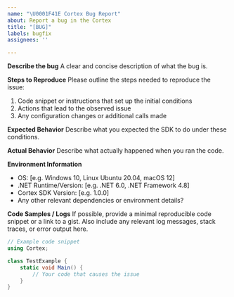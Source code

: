 ```yaml
---
name: "\U0001F41E Cortex Bug Report"
about: Report a bug in the Cortex
title: "[BUG]"
labels: bugfix
assignees: ''

---
```


**Describe the bug**
A clear and concise description of what the bug is.

**Steps to Reproduce**
Please outline the steps needed to reproduce the issue:
1. Code snippet or instructions that set up the initial conditions
2. Actions that lead to the observed issue
3. Any configuration changes or additional calls made

**Expected Behavior**
Describe what you expected the SDK to do under these conditions.

**Actual Behavior**
Describe what actually happened when you ran the code.

**Environment Information**
- OS: [e.g. Windows 10, Linux Ubuntu 20.04, macOS 12]
- .NET Runtime/Version: [e.g. .NET 6.0, .NET Framework 4.8]
- Cortex SDK Version: [e.g. 1.0.0]
- Any other relevant dependencies or environment details?

**Code Samples / Logs**
If possible, provide a minimal reproducible code snippet or a link to a gist. Also include any relevant log messages, stack traces, or error output here.

```csharp
// Example code snippet
using Cortex;

class TestExample {
    static void Main() {
        // Your code that causes the issue
    }
}

